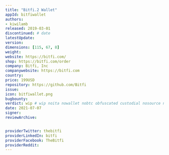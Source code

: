 ```yaml
---
title: "Bitfi.2 Wallet"
appId: bitfiwallet
authors:
- kiwilamb
released: 2019-03-01
discontinued: # date
latestUpdate:
version:
dimensions: [115, 67, 8]
weight: 
website: https://bitfi.com/
shop: https://bitfi.com/order
company: Bitfi, Inc
companywebsite: https://bitfi.com
country: 
price: 199USD
repository: https://github.com/Bitfi
issue:
icon: bitfiwallet.png
bugbounty:
verdict: wip # wip noita nowallet nobtc obfuscated custodial nosource nonverifiable reproducible bounty defunct
date: 2021-07-07
signer:
reviewArchive:


providerTwitter: thebitfi
providerLinkedIn: bitfi
providerFacebook: TheBitfi
providerReddit: 
---
```


